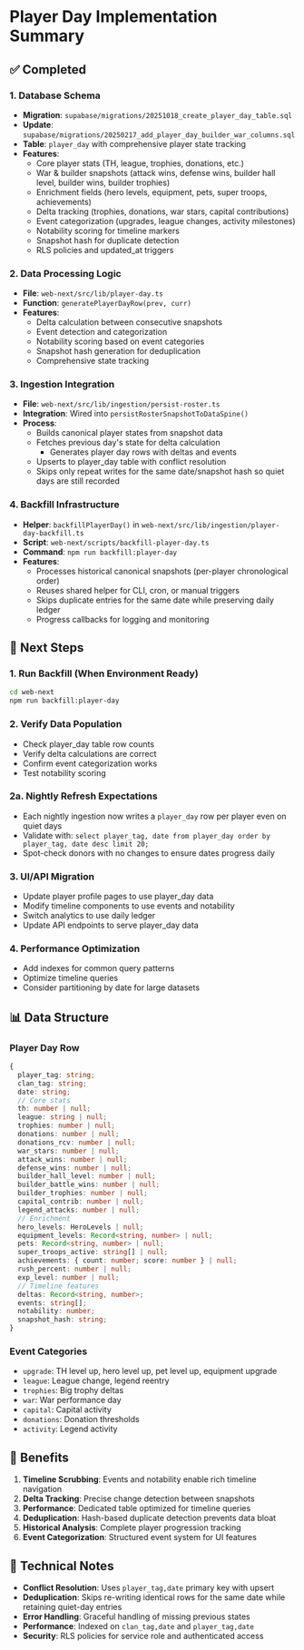 # Player Day Implementation Summary

## ✅ Completed

### 1. Database Schema
- **Migration**: `supabase/migrations/20251018_create_player_day_table.sql`
- **Update**: `supabase/migrations/20250217_add_player_day_builder_war_columns.sql`
- **Table**: `player_day` with comprehensive player state tracking
- **Features**:
  - Core player stats (TH, league, trophies, donations, etc.)
  - War & builder snapshots (attack wins, defense wins, builder hall level, builder wins, builder trophies)
  - Enrichment fields (hero levels, equipment, pets, super troops, achievements)
  - Delta tracking (trophies, donations, war stars, capital contributions)
  - Event categorization (upgrades, league changes, activity milestones)
  - Notability scoring for timeline markers
  - Snapshot hash for duplicate detection
  - RLS policies and updated_at triggers

### 2. Data Processing Logic
- **File**: `web-next/src/lib/player-day.ts`
- **Function**: `generatePlayerDayRow(prev, curr)`
- **Features**:
  - Delta calculation between consecutive snapshots
  - Event detection and categorization
  - Notability scoring based on event categories
  - Snapshot hash generation for deduplication
  - Comprehensive state tracking

### 3. Ingestion Integration
- **File**: `web-next/src/lib/ingestion/persist-roster.ts`
- **Integration**: Wired into `persistRosterSnapshotToDataSpine()`
- **Process**:
  - Builds canonical player states from snapshot data
  - Fetches previous day's state for delta calculation
    - Generates player day rows with deltas and events
  - Upserts to player_day table with conflict resolution
  - Skips only repeat writes for the same date/snapshot hash so quiet days are still recorded

### 4. Backfill Infrastructure
- **Helper**: `backfillPlayerDay()` in `web-next/src/lib/ingestion/player-day-backfill.ts`
- **Script**: `web-next/scripts/backfill-player-day.ts`
- **Command**: `npm run backfill:player-day`
- **Features**:
  - Processes historical canonical snapshots (per-player chronological order)
  - Reuses shared helper for CLI, cron, or manual triggers
  - Skips duplicate entries for the same date while preserving daily ledger
  - Progress callbacks for logging and monitoring

## 🔄 Next Steps

### 1. Run Backfill (When Environment Ready)
```bash
cd web-next
npm run backfill:player-day
```

### 2. Verify Data Population
- Check player_day table row counts
- Verify delta calculations are correct
- Confirm event categorization works
- Test notability scoring

### 2a. Nightly Refresh Expectations
- Each nightly ingestion now writes a `player_day` row per player even on quiet days
- Validate with: `select player_tag, date from player_day order by player_tag, date desc limit 20;`
- Spot-check donors with no changes to ensure dates progress daily

### 3. UI/API Migration
- Update player profile pages to use player_day data
- Modify timeline components to use events and notability
- Switch analytics to use daily ledger
- Update API endpoints to serve player_day data

### 4. Performance Optimization
- Add indexes for common query patterns
- Optimize timeline queries
- Consider partitioning by date for large datasets

## 📊 Data Structure

### Player Day Row
```typescript
{
  player_tag: string;
  clan_tag: string;
  date: string;
  // Core stats
  th: number | null;
  league: string | null;
  trophies: number | null;
  donations: number | null;
  donations_rcv: number | null;
  war_stars: number | null;
  attack_wins: number | null;
  defense_wins: number | null;
  builder_hall_level: number | null;
  builder_battle_wins: number | null;
  builder_trophies: number | null;
  capital_contrib: number | null;
  legend_attacks: number | null;
  // Enrichment
  hero_levels: HeroLevels | null;
  equipment_levels: Record<string, number> | null;
  pets: Record<string, number> | null;
  super_troops_active: string[] | null;
  achievements: { count: number; score: number } | null;
  rush_percent: number | null;
  exp_level: number | null;
  // Timeline features
  deltas: Record<string, number>;
  events: string[];
  notability: number;
  snapshot_hash: string;
}
```

### Event Categories
- `upgrade`: TH level up, hero level up, pet level up, equipment upgrade
- `league`: League change, legend reentry
- `trophies`: Big trophy deltas
- `war`: War performance day
- `capital`: Capital activity
- `donations`: Donation thresholds
- `activity`: Legend activity

## 🎯 Benefits

1. **Timeline Scrubbing**: Events and notability enable rich timeline navigation
2. **Delta Tracking**: Precise change detection between snapshots
3. **Performance**: Dedicated table optimized for timeline queries
4. **Deduplication**: Hash-based duplicate detection prevents data bloat
5. **Historical Analysis**: Complete player progression tracking
6. **Event Categorization**: Structured event system for UI features

## 🔧 Technical Notes

- **Conflict Resolution**: Uses `player_tag,date` primary key with upsert
- **Deduplication**: Skips re-writing identical rows for the same date while retaining quiet-day entries
- **Error Handling**: Graceful handling of missing previous states
- **Performance**: Indexed on `clan_tag,date` and `player_tag,date`
- **Security**: RLS policies for service role and authenticated access
